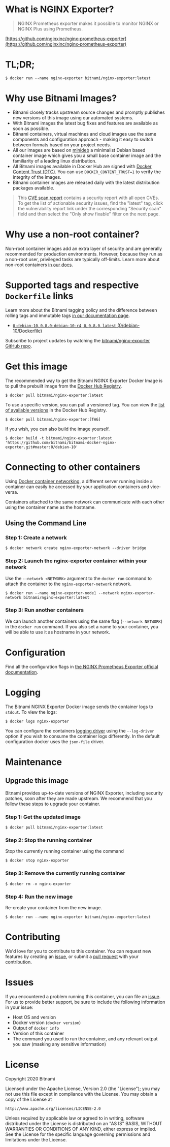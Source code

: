 # What is NGINX Exporter?

> NGINX Prometheus exporter makes it possible to monitor NGINX or NGINX Plus using Prometheus.

[https://github.com/nginxinc/nginx-prometheus-exporter](https://github.com/nginxinc/nginx-prometheus-exporter)

# TL;DR;

```console
$ docker run --name nginx-exporter bitnami/nginx-exporter:latest
```

# Why use Bitnami Images?

* Bitnami closely tracks upstream source changes and promptly publishes new versions of this image using our automated systems.
* With Bitnami images the latest bug fixes and features are available as soon as possible.
* Bitnami containers, virtual machines and cloud images use the same components and configuration approach - making it easy to switch between formats based on your project needs.
* All our images are based on [minideb](https://github.com/bitnami/minideb) a minimalist Debian based container image which gives you a small base container image and the familiarity of a leading linux distribution.
* All Bitnami images available in Docker Hub are signed with [Docker Content Trust (DTC)](https://docs.docker.com/engine/security/trust/content_trust/). You can use `DOCKER_CONTENT_TRUST=1` to verify the integrity of the images.
* Bitnami container images are released daily with the latest distribution packages available.

> This [CVE scan report](https://quay.io/repository/bitnami/nginx-exporter?tab=tags) contains a security report with all open CVEs. To get the list of actionable security issues, find the "latest" tag, click the vulnerability report link under the corresponding "Security scan" field and then select the "Only show fixable" filter on the next page.

# Why use a non-root container?

Non-root container images add an extra layer of security and are generally recommended for production environments. However, because they run as a non-root user, privileged tasks are typically off-limits. Learn more about non-root containers [in our docs](https://docs.bitnami.com/tutorials/work-with-non-root-containers/).

# Supported tags and respective `Dockerfile` links

Learn more about the Bitnami tagging policy and the difference between rolling tags and immutable tags [in our documentation page](https://docs.bitnami.com/tutorials/understand-rolling-tags-containers/).


* [`0-debian-10`, `0.8.0-debian-10-r4`, `0`, `0.8.0`, `latest` (0/debian-10/Dockerfile)](https://github.com/bitnami/bitnami-docker-nginx-exporter/blob/0.8.0-debian-10-r4/0/debian-10/Dockerfile)

Subscribe to project updates by watching the [bitnami/nginx-exporter GitHub repo](https://github.com/bitnami/bitnami-docker-nginx-exporter).

# Get this image

The recommended way to get the Bitnami NGINX Exporter Docker Image is to pull the prebuilt image from the [Docker Hub Registry](https://hub.docker.com/r/bitnami/nginx-exporter).

```console
$ docker pull bitnami/nginx-exporter:latest
```

To use a specific version, you can pull a versioned tag. You can view the [list of available versions](https://hub.docker.com/r/bitnami/nginx-exporter/tags/) in the Docker Hub Registry.

```console
$ docker pull bitnami/nginx-exporter:[TAG]
```

If you wish, you can also build the image yourself.

```console
$ docker build -t bitnami/nginx-exporter:latest 'https://github.com/bitnami/bitnami-docker-nginx-exporter.git#master:0/debian-10'
```

# Connecting to other containers

Using [Docker container networking](https://docs.docker.com/engine/userguide/networking/), a different server running inside a container can easily be accessed by your application containers and vice-versa.

Containers attached to the same network can communicate with each other using the container name as the hostname.

## Using the Command Line

### Step 1: Create a network

```console
$ docker network create nginx-exporter-network --driver bridge
```

### Step 2: Launch the nginx-exporter container within your network

Use the `--network <NETWORK>` argument to the `docker run` command to attach the container to the `nginx-exporter-network` network.

```console
$ docker run --name nginx-exporter-node1 --network nginx-exporter-network bitnami/nginx-exporter:latest
```

### Step 3: Run another containers

We can launch another containers using the same flag (`--network NETWORK`) in the `docker run` command. If you also set a name to your container, you will be able to use it as hostname in your network.

# Configuration

Find all the configuration flags in [the NGINX Prometheus Exporter official documentation](https://github.com/nginxinc/nginx-prometheus-exporter#command-line-arguments).

# Logging

The Bitnami NGINX Exporter Docker image sends the container logs to `stdout`. To view the logs:

```console
$ docker logs nginx-exporter
```

You can configure the containers [logging driver](https://docs.docker.com/engine/admin/logging/overview/) using the `--log-driver` option if you wish to consume the container logs differently. In the default configuration docker uses the `json-file` driver.

# Maintenance

## Upgrade this image

Bitnami provides up-to-date versions of NGINX Exporter, including security patches, soon after they are made upstream. We recommend that you follow these steps to upgrade your container.

### Step 1: Get the updated image

```console
$ docker pull bitnami/nginx-exporter:latest
```

### Step 2: Stop the running container

Stop the currently running container using the command

```console
$ docker stop nginx-exporter
```

### Step 3: Remove the currently running container

```console
$ docker rm -v nginx-exporter
```

### Step 4: Run the new image

Re-create your container from the new image.

```console
$ docker run --name nginx-exporter bitnami/nginx-exporter:latest
```

# Contributing

We'd love for you to contribute to this container. You can request new features by creating an [issue](https://github.com/bitnami/bitnami-docker-nginx-exporter/issues), or submit a [pull request](https://github.com/bitnami/bitnami-docker-nginx-exporter/pulls) with your contribution.

# Issues

If you encountered a problem running this container, you can file an [issue](https://github.com/bitnami/bitnami-docker-nginx-exporter/issues/new). For us to provide better support, be sure to include the following information in your issue:

- Host OS and version
- Docker version (`docker version`)
- Output of `docker info`
- Version of this container
- The command you used to run the container, and any relevant output you saw (masking any sensitive information)

# License

Copyright 2020 Bitnami

Licensed under the Apache License, Version 2.0 (the "License");
you may not use this file except in compliance with the License.
You may obtain a copy of the License at

    http://www.apache.org/licenses/LICENSE-2.0

Unless required by applicable law or agreed to in writing, software
distributed under the License is distributed on an "AS IS" BASIS,
WITHOUT WARRANTIES OR CONDITIONS OF ANY KIND, either express or implied.
See the License for the specific language governing permissions and
limitations under the License.
